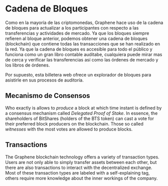 # Cadena de Bloques

Como en la mayoría de las criptomonedas, Graphene hace uso de la cadena de bloques para actualizar a los participantes con respecto a las transferencias y actividades de mercado. Ya que los bloques siempre refieren al bloque anterior, podemos obtener una cadena de bloques (blockchain) que contiene todas las transacciones que se han realizado en la red. Ya que la cadena de bloques es accesible para todo el público y funciona como un gran libro contable auditabe, cualquiera puede mirar mas de cerca y verificar las transferencias así como las órdenes de mercado y los libros de órdenes.

Por supuesto, esta billetera web ofrece un explorador de bloques para asistirle en sus procesos de auditoría.

## Mecanismo de Consensos

Who exactly is allows to *produce* a block at which time instant is defined by a consensus mechanism called *Delegated Proof of Stake*. In essence, the shareholders of BitShares (holders of the BTS token) can cast a vote for their preferred block producers on the blockchain. Those so called *witnesses* with the most votes are allowed to produce blocks.

## Transactions

The Graphene blockchain technology offers a variety of transaction types. Users are not only able to simply transfer assets between each other, but there are also transactions to interact with the decentralized exchange. Most of these transaction types are labeled with a self-explaining tag, others require more knowledge about the inner workings of the company.